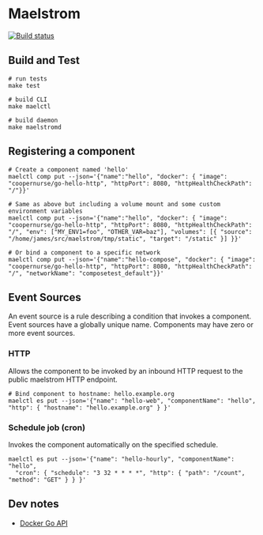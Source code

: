 # Maelstrom

[![Build status](https://github.com/coopernurse/maelstrom/workflows/<test>/badge.svg)](https://github.com/coopernurse/maelstrom/actions/)

## Build and Test

```
# run tests
make test

# build CLI
make maelctl

# build daemon
make maelstromd
```

## Registering a component

```
# Create a component named 'hello'
maelctl comp put --json='{"name":"hello", "docker": { "image": "coopernurse/go-hello-http", "httpPort": 8080, "httpHealthCheckPath": "/"}}'

# Same as above but including a volume mount and some custom environment variables
maelctl comp put --json='{"name":"hello", "docker": { "image": "coopernurse/go-hello-http", "httpPort": 8080, "httpHealthCheckPath": "/", "env": ["MY_ENV1=foo", "OTHER_VAR=baz"], "volumes": [{ "source": "/home/james/src/maelstrom/tmp/static", "target": "/static" }] }}'

# Or bind a component to a specific network
maelctl comp put --json='{"name":"hello-compose", "docker": { "image": "coopernurse/go-hello-http", "httpPort": 8080, "httpHealthCheckPath": "/", "networkName": "composetest_default"}}'
```

## Event Sources

An event source is a rule describing a condition that invokes a component.  Event sources have a globally unique name.
Components may have zero or more event sources.

### HTTP

Allows the component to be invoked by an inbound HTTP request to the public maelstrom HTTP endpoint.

```
# Bind component to hostname: hello.example.org
maelctl es put --json='{"name": "hello-web", "componentName": "hello", "http": { "hostname": "hello.example.org" } }'
```

### Schedule job (cron)

Invokes the component automatically on the specified schedule.

```
maelctl es put --json='{"name": "hello-hourly", "componentName": "hello", 
  "cron": { "schedule": "3 32 * * * *", "http": { "path": "/count", "method": "GET" } } }'
```


## Dev notes

* [Docker Go API](https://docs.docker.com/develop/sdk/examples/#list-and-manage-containers)